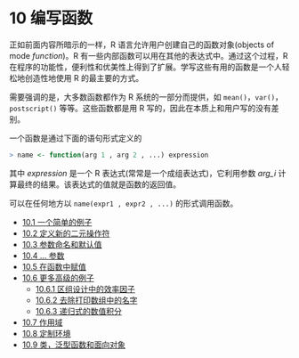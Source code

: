 # 10 编写函数

正如前面内容所暗示的一样，R 语言允许用户创建自己的函数对象(objects of mode *function*)。R 有一些内部函数可以用在其他的表达式中。通过这个过程，R 在程序的功能性，便利性和优美性上得到了扩展。学写这些有用的函数是一个人轻松地创造性地使用 R 的最主要的方式。

需要强调的是，大多数函数都作为 R 系统的一部分而提供，如 `mean()`，`var()`， `postscript()` 等等。这些函数都是用 R 写的，因此在本质上和用户写的没有差别。

一个函数是通过下面的语句形式定义的

```R
> name <- function(arg 1 , arg 2 , ...) expression
```

其中 *expression* 是一个 R 表达式(常常是一个成组表达式)，它利用参数 *arg_i* 计算最终的结果。该表达式的值就是函数的返回值。

可以在任何地方以 `name(expr1 , expr2 , ...)` 的形式调用函数。

* [10.1 一个简单的例子](chapter10/section10_1.md)
* [10.2 定义新的二元操作符](chapter10/section10_2.md)
* [10.3 参数命名和默认值](chapter10/section10_3.md)
* [10.4 ... 参数](chapter10/section10_4.md)
* [10.5 在函数中赋值](chapter10/section10_5.md)
* [10.6 更多高级的例子](chapter10/section10_6.md)
  * [10.6.1 区组设计中的效率因子](chapter10/section10_6_1.md)
  * [10.6.2 去除打印数组中的名字](chapter10/section10_6_2.md)
  * [10.6.3 递归式的数值积分](chapter10/section10_6_3.md)
* [10.7 作用域](chapter10/section10_7.md)
* [10.8 定制环境](chapter10/section10_8.md)
* [10.9 类，泛型函数和面向对象](chapter10/section10_9.md)